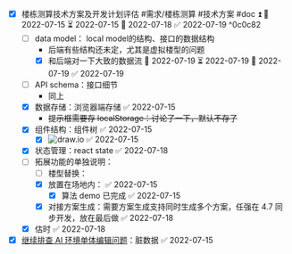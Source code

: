 - [x] 楼栋测算技术方案及开发计划评估 #需求/楼栋测算 #技术方案 #doc ⏫ 🛫 2022-07-15 ⏳ 2022-07-15 📅 2022-07-18 ✅ 2022-07-19 ^0c0c82
	- [ ] data model： local model的结构、接口的数据结构
		- 后端有些结构还未定，尤其是虚拟楼型的问题
		- [x] 和后端对一下大致的数据流 🛫 2022-07-19 ⏳ 2022-07-19 📅 2022-07-19 ✅ 2022-07-19
	- [ ] API schema：接口细节
		- 同上
	- [x] 数据存储：浏览器端存储 ✅ 2022-07-15
		- ~~提示框需要存 localStorage：讨论了一下，默认不存了~~
	- [x] 组件结构：组件树 ✅ 2022-07-15
		- [x] ![draw.io](https://wiki.xkool.org/download/attachments/107512521/buildingCompositionCalculation.drawio.2022-07-15.png?version=1&modificationDate=1657883236246&api=v2) ✅ 2022-07-15
	- [x] 状态管理：react state ✅ 2022-07-18
	- [ ] 拓展功能的单独说明：
		- [ ] 楼型替换：
		- [x] 放置在场地内： ✅ 2022-07-15
			- [x] 算法 demo 已完成 ✅ 2022-07-15
		- [x] 对接方案生成：需要方案生成支持同时生成多个方案，任强在 4.7 同步开发，放在最后做 ✅ 2022-07-18
	- [x] 估时 ✅ 2022-07-18
- [x] [继续排查 AI 环境单体编辑问题](2022-07-14.303th.Thur.md#^4d926d)：脏数据 ✅ 2022-07-15